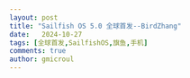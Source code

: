 ```yaml
---
layout: post
title: "Sailfish OS 5.0 全球首发--BirdZhang"
date:   2024-10-27
tags: [全球首发,SailfishOS,旗鱼,手机]
comments: true
author: gmicroul
---
```


<iframe src="//player.bilibili.com/player.html?isOutside=true&aid=113371433143958&bvid=BV1uD1pYTEEV&cid=26466127835&p=1" scrolling="no" border="0" frameborder="no" framespacing="0" allowfullscreen="false" style="height:400px;width:600px></iframe>
